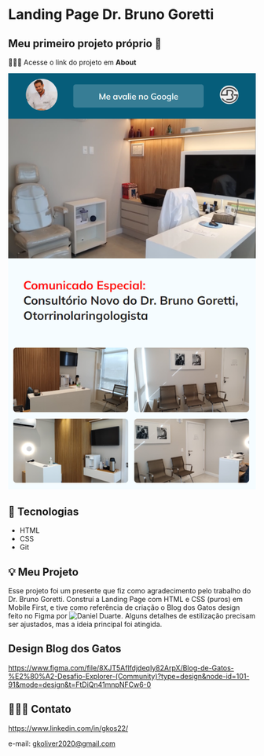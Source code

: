 # Landing Page Dr. Bruno Goretti

## Meu primeiro projeto próprio 🚀

👩🏽‍💻 Acesse o link do projeto em **About**

![preview](./assets/preview.png)

## 🔰 Tecnologias

- HTML
- CSS
- Git

## 💡 Meu Projeto

Esse projeto foi um presente que fiz como agradecimento pelo trabalho do Dr. Bruno Goretti. Construí a Landing Page com HTML e CSS (puros) em Mobile First, e tive como referência de criação o Blog dos Gatos design feito no Figma por ![Daniel Duarte](https://www.instagram.com/odaniel2d/). Alguns detalhes de estilização precisam ser ajustados, mas a ideia principal foi atingida.

## Design Blog dos Gatos
https://www.figma.com/file/8XJT5AflfdjdeqIy82ArpX/Blog-de-Gatos-%E2%80%A2-Desafio-Explorer-(Community)?type=design&node-id=101-91&mode=design&t=FtDiQn41mnpNFCw6-0

## 🤸🏽‍♂️ Contato

https://www.linkedin.com/in/gkos22/

e-mail: gkoliver2020@gmail.com